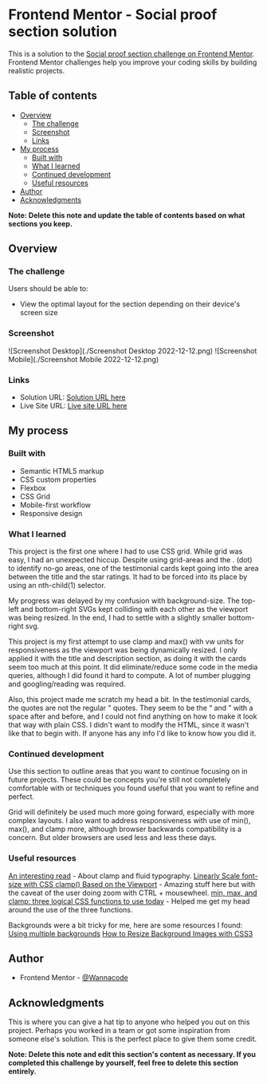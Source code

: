 # Frontend Mentor - Social proof section solution

This is a solution to the [Social proof section challenge on Frontend Mentor](https://www.frontendmentor.io/challenges/social-proof-section-6e0qTv_bA). Frontend Mentor challenges help you improve your coding skills by building realistic projects. 

## Table of contents

- [Overview](#overview)
  - [The challenge](#the-challenge)
  - [Screenshot](#screenshot)
  - [Links](#links)
- [My process](#my-process)
  - [Built with](#built-with)
  - [What I learned](#what-i-learned)
  - [Continued development](#continued-development)
  - [Useful resources](#useful-resources)
- [Author](#author)
- [Acknowledgments](#acknowledgments)

**Note: Delete this note and update the table of contents based on what sections you keep.**

## Overview

### The challenge

Users should be able to:

- View the optimal layout for the section depending on their device's screen size

### Screenshot

![Screenshot Desktop](./Screenshot Desktop 2022-12-12.png)
![Screenshot Mobile](./Screenshot Mobile 2022-12-12.png)

### Links

- Solution URL: [Solution URL here](https://github.com/kwngptrl/FEM-social-proof-section-master)
- Live Site URL: [Live site URL here](https://kwngptrl.github.io/FEM-social-proof-section-master/)

## My process

### Built with

- Semantic HTML5 markup
- CSS custom properties
- Flexbox
- CSS Grid
- Mobile-first workflow
- Responsive design

### What I learned

This project is the first one where I had to use CSS grid. While grid was easy, I had an unexpected hiccup. Despite using grid-areas and the . (dot) to identify no-go areas, one of the testimonial cards kept going into the area between the title and the star ratings. It had to be forced into its place by using an nth-child(1) selector.

My progress was delayed by my confusion with background-size. The top-left and bottom-right SVGs kept colliding with each other as the viewport was being resized. In the end, I had to settle with a slightly smaller bottom-right svg.

This project is my first attempt to use clamp and max() with vw units for responsiveness as the viewport was being dynamically resized. I only applied it with the title and description section, as doing it with the cards seem too much at this point. It did eliminate/reduce some code in the media queries, although I did found it hard to compute. A lot of number plugging and googling/reading was required.

Also, this project made me scratch my head a bit. In the testimonial cards, the quotes are not the regular " quotes. They seem to be the “ and ” with a space after and before, and I could not find anything on how to make it look that way with plain CSS. I didn't want to modify the HTML, since it wasn't like that to begin with. If anyone has any info I'd like to know how you did it.

### Continued development

Use this section to outline areas that you want to continue focusing on in future projects. These could be concepts you're still not completely comfortable with or techniques you found useful that you want to refine and perfect.

Grid will definitely be used much more going forward, especially with more complex layouts. I also want to address responsiveness with use of min(), max(), and clamp more, although browser backwards compatibility is a concern. But older browsers are used less and less these days.

### Useful resources

[An interesting read](https://utopia.fyi/blog/clamp) - About clamp and fluid typography.
[Linearly Scale font-size with CSS clamp() Based on the Viewport](https://css-tricks.com/linearly-scale-font-size-with-css-clamp-based-on-the-viewport/) - Amazing stuff here but with the caveat of the user doing zoom with CTRL + mousewheel.
[min, max, and clamp: three logical CSS functions to use today](https://web.dev/min-max-clamp/) - Helped me get my head around the use of the three functions. 

Backgrounds were a bit tricky for me, here are some resources I found:
[Using multiple backgrounds](https://developer.mozilla.org/en-US/docs/Web/CSS/CSS_Backgrounds_and_Borders/Using_multiple_backgrounds)
[How to Resize Background Images with CSS3](https://www.w3docs.com/snippets/css/how-to-resize-background-images-with-css3.html)

## Author

- Frontend Mentor - [@Wannacode](https://www.frontendmentor.io/profile/kwngptrl)

## Acknowledgments

This is where you can give a hat tip to anyone who helped you out on this project. Perhaps you worked in a team or got some inspiration from someone else's solution. This is the perfect place to give them some credit.

**Note: Delete this note and edit this section's content as necessary. If you completed this challenge by yourself, feel free to delete this section entirely.**
